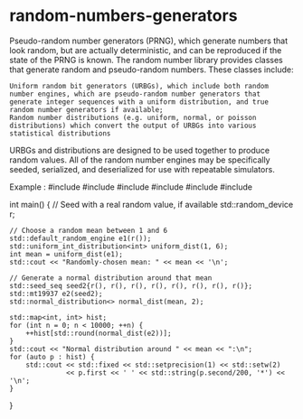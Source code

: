 # random-numbers-generators
Pseudo-random number generators (PRNG), which generate numbers that look random, but are actually deterministic, and can be reproduced if the state of the PRNG is known.
The random number library provides classes that generate random and pseudo-random numbers. These classes include:

    Uniform random bit generators (URBGs), which include both random number engines, which are pseudo-random number generators that generate integer sequences with a uniform distribution, and true random number generators if available;
    Random number distributions (e.g. uniform, normal, or poisson distributions) which convert the output of URBGs into various statistical distributions 

URBGs and distributions are designed to be used together to produce random values. All of the random number engines may be specifically seeded, serialized, and deserialized for use with repeatable simulators. 

Example :
#include <iostream>
#include <iomanip>
#include <string>
#include <map>
#include <random>
#include <cmath>
 
int main()
{
    // Seed with a real random value, if available
    std::random_device r;
 
    // Choose a random mean between 1 and 6
    std::default_random_engine e1(r());
    std::uniform_int_distribution<int> uniform_dist(1, 6);
    int mean = uniform_dist(e1);
    std::cout << "Randomly-chosen mean: " << mean << '\n';
 
    // Generate a normal distribution around that mean
    std::seed_seq seed2{r(), r(), r(), r(), r(), r(), r(), r()}; 
    std::mt19937 e2(seed2);
    std::normal_distribution<> normal_dist(mean, 2);
 
    std::map<int, int> hist;
    for (int n = 0; n < 10000; ++n) {
        ++hist[std::round(normal_dist(e2))];
    }
    std::cout << "Normal distribution around " << mean << ":\n";
    for (auto p : hist) {
        std::cout << std::fixed << std::setprecision(1) << std::setw(2)
                  << p.first << ' ' << std::string(p.second/200, '*') << '\n';
    }
}

